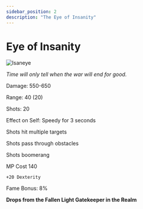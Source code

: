```yaml
---
sidebar_position: 2
description: "The Eye of Insanity"
---
```


# Eye of Insanity

![Isaneye](https://vwiki.valorserver.com/api/item/picture/eye%20of%20insanity)

<i>Time will only tell when the war will end for good.</i>

Damage: 550-650

Range: 40 (20)

Shots: 20

Effect on Self: Speedy for 3 seconds

Shots hit multiple targets

Shots pass through obstacles

Shots boomerang

MP Cost 140

    +20 Dexterity

Fame Bonus: 8%

**Drops from the Fallen Light Gatekeeper in the Realm**
